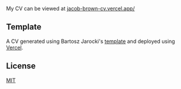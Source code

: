My CV can be viewed at [jacob-brown-cv.vercel.app/](https://jacob-brown-cv.vercel.app/)

## Template

A CV generated using Bartosz Jarocki's [template](https://github.com/BartoszJarocki/cv) and deployed using [Vercel](https://vercel.com/new/clone?repository-url=https%3A%2F%2Fgithub.com%2FBartoszJarocki%2Fcv).

## License

[MIT](https://choosealicense.com/licenses/mit/)
